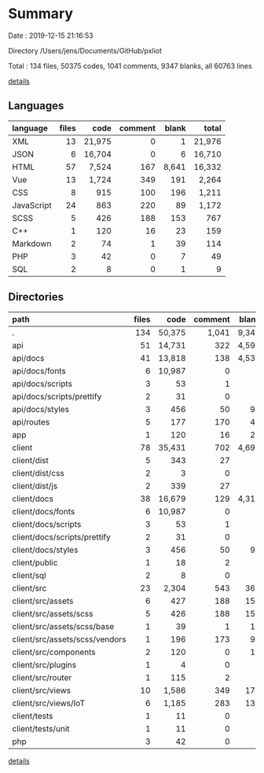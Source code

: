 # Summary

Date : 2019-12-15 21:16:53

Directory /Users/jens/Documents/GitHub/pxliot

Total : 134 files,  50375 codes, 1041 comments, 9347 blanks, all 60763 lines

[details](details.md)

## Languages
| language | files | code | comment | blank | total |
| :--- | ---: | ---: | ---: | ---: | ---: |
| XML | 13 | 21,975 | 0 | 1 | 21,976 |
| JSON | 6 | 16,704 | 0 | 6 | 16,710 |
| HTML | 57 | 7,524 | 167 | 8,641 | 16,332 |
| Vue | 13 | 1,724 | 349 | 191 | 2,264 |
| CSS | 8 | 915 | 100 | 196 | 1,211 |
| JavaScript | 24 | 863 | 220 | 89 | 1,172 |
| SCSS | 5 | 426 | 188 | 153 | 767 |
| C++ | 1 | 120 | 16 | 23 | 159 |
| Markdown | 2 | 74 | 1 | 39 | 114 |
| PHP | 3 | 42 | 0 | 7 | 49 |
| SQL | 2 | 8 | 0 | 1 | 9 |

## Directories
| path | files | code | comment | blank | total |
| :--- | ---: | ---: | ---: | ---: | ---: |
| . | 134 | 50,375 | 1,041 | 9,347 | 60,763 |
| api | 51 | 14,731 | 322 | 4,591 | 19,644 |
| api/docs | 41 | 13,818 | 138 | 4,532 | 18,488 |
| api/docs/fonts | 6 | 10,987 | 0 | 0 | 10,987 |
| api/docs/scripts | 3 | 53 | 1 | 4 | 58 |
| api/docs/scripts/prettify | 2 | 31 | 0 | 1 | 32 |
| api/docs/styles | 3 | 456 | 50 | 98 | 604 |
| api/routes | 5 | 177 | 170 | 44 | 391 |
| app | 1 | 120 | 16 | 23 | 159 |
| client | 78 | 35,431 | 702 | 4,694 | 40,827 |
| client/dist | 5 | 343 | 27 | 0 | 370 |
| client/dist/css | 2 | 3 | 0 | 0 | 3 |
| client/dist/js | 2 | 339 | 27 | 0 | 366 |
| client/docs | 38 | 16,679 | 129 | 4,311 | 21,119 |
| client/docs/fonts | 6 | 10,987 | 0 | 0 | 10,987 |
| client/docs/scripts | 3 | 53 | 1 | 4 | 58 |
| client/docs/scripts/prettify | 2 | 31 | 0 | 1 | 32 |
| client/docs/styles | 3 | 456 | 50 | 98 | 604 |
| client/public | 1 | 18 | 2 | 2 | 22 |
| client/sql | 2 | 8 | 0 | 1 | 9 |
| client/src | 23 | 2,304 | 543 | 363 | 3,210 |
| client/src/assets | 6 | 427 | 188 | 154 | 769 |
| client/src/assets/scss | 5 | 426 | 188 | 153 | 767 |
| client/src/assets/scss/base | 1 | 39 | 1 | 10 | 50 |
| client/src/assets/scss/vendors | 1 | 196 | 173 | 96 | 465 |
| client/src/components | 2 | 120 | 0 | 10 | 130 |
| client/src/plugins | 1 | 4 | 0 | 3 | 7 |
| client/src/router | 1 | 115 | 2 | 8 | 125 |
| client/src/views | 10 | 1,586 | 349 | 179 | 2,114 |
| client/src/views/IoT | 6 | 1,185 | 283 | 132 | 1,600 |
| client/tests | 1 | 11 | 0 | 2 | 13 |
| client/tests/unit | 1 | 11 | 0 | 2 | 13 |
| php | 3 | 42 | 0 | 7 | 49 |

[details](details.md)